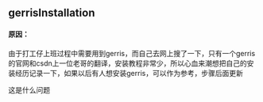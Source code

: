 

## gerrisInstallation



#### 原因：

由于打工仔上班过程中需要用到gerris，而自己去网上搜了一下，只有一个gerris的官网和csdn上一位老哥的翻译，安装教程非常少，所以心血来潮想把自己的安装经历记录一下，如果以后有人想安装gerris，可以作为参考，步骤后面更新



这是什么问题

[gerris官网]: http://gfs.sourceforge.net/wiki/index.php/Main_Page
[csdn]: https://blog.csdn.net/weixin_43921223/article/details/104734135